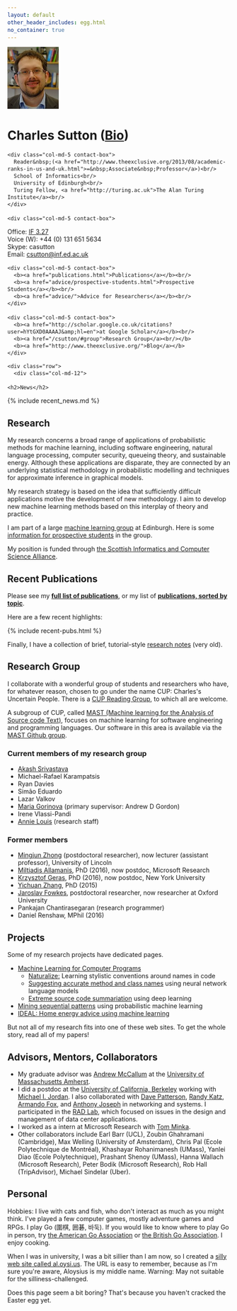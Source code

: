 ```yaml
---
layout: default
other_header_includes: egg.html
no_container: true
---
```

<div class="color-header">
  
  <div class="container page-header">
  
  <div class="row" id="contact">
    <div class="col-md-2">
      <img class="photo" id="magic_photo" src="images/charles3.jpg" alt="Charles Sutton photo" onclick="do_switch()">
    </div>
    <div class="col-md-10">
      <h1>Charles Sutton <span class="tiny-link">(<a href="biosketch.html">Bio</a>)</span></h1>      
    </div>

    <div class="col-md-5 contact-box">
      Reader&nbsp;(<a href="http://www.theexclusive.org/2013/08/academic-ranks-in-us-and-uk.html">=&nbsp;Associate&nbsp;Professor</a>)<br/>
      School of Informatics<br/>
      University of Edinburgh<br/>
      Turing Fellow, <a href="http://turing.ac.uk">The Alan Turing Institute</a><br/>
    </div>

    <div class="col-md-5 contact-box">
Office: <a href="http://www.ed.ac.uk/informatics/about/location">IF 3.27</a><br/>
Voice (W): +44 (0) 131 651 5634<br/>
Skype: casutton<br/>
      Email: <a href="mailto:csutton@inf.ed.ac.uk">csutton@inf.ed.ac.uk</a><br/>
    </div>

    <div class="col-md-5 contact-box">
      <b><a href="publications.html">Publications</a></b><br/>
      <b><a href="advice/prospective-students.html">Prospective Students</a></b><br/>
      <b><a href="advice/">Advice for Researchers</a></b><br/>
    </div>
    
    <div class="col-md-5 contact-box">
      <b><a href="http://scholar.google.co.uk/citations?user=hYtGXD0AAAAJ&amp;hl=en">at Google Scholar</a></b><br/>
      <b><a href="/csutton/#group">Research Group</a><br/></b>
      <b><a href="http://www.theexclusive.org/">Blog</a></b>
    </div>
  </div>
  </div>
</div>

<div class="container">

<div class="row">
  <!--
    <div class="col-md-1"></div>
    <div class="breaking col-md-10">
        <p><b>PhD position available for Sept 2017:</b> <a href="news/lodephd2017.html">Deep learning for data visualization and understanding.</a></p>
    </div>
    -->
<!--    <div class="breaking col-md-10">
        <p>10 funded PhD positions available in Data Science! Consider studying for a <a href="http://datascience.inf.ed.ac.uk/">PhD
  in the new Centre for Doctoral Training in Data Science</a>.</p>
    </div> -->
    </div>

    <div class="row">
      <div class="col-md-12">

	<h2>News</h2>

<div markdown="1">
{% include recent_news.md %}
</div>

<h2>Research</h2>

<p>
My research concerns a broad range of applications of probabilistic methods
for machine learning, including software engineering, natural language processing,
computer security, queueing theory, and sustainable energy.
Although these applications are disparate, they are connected by
an underlying statistical methodology in probabilistic modelling
and techniques for approximate inference in graphical models.
</p><p>
My research strategy is based on the idea that sufficiently difficult applications
motive the development of new methodology.  I aim to develop new machine learning
methods based on this interplay of theory and practice.
</p><p>
I am part of a large   	  <a href="http://www.anc.ed.ac.uk/index.php?option=com_content&amp;task=view&amp;id=184&amp;Itemid=398">machine learning group</a> at Edinburgh.
Here is some <a href="for-students.html">information for prospective students</a> in the group.
</p><p>
My position is funded through <a href="http://www.sicsa.ac.uk/">the Scottish Informatics and Computer Science Alliance</a>.
  </p>

<h2>Recent Publications</h2>

<p>
Please see my  <b><a href="publications.html">full list of publications</a></b>,
or my list of  <b><a href="publications-by-topic.html">publications, sorted by topic</a></b>.
</p>
<p>
Here are a few recent highlights:
</p>

{% include recent-pubs.html %}

<p>
Finally, I have a collection of brief, tutorial-style <a href="notes/">research
notes</a> (very old).
</p>


<h2 id="group">Research Group</h2>

<p>I collaborate with a wonderful group of students and researchers
who have, for whatever reason, chosen to go under the
name CUP: Charles's Uncertain People.
There is a <a href="https://wiki.inf.ed.ac.uk/ANC/CharlesUncertainPeople">CUP Reading Group</a>,
to which all are welcome.</p>

<p>
A subgroup of CUP, called <a href="http://mast-group.github.io/">MAST (Machine learning for the Analysis of Source code Text)</a>, focuses
on machine learning for software engineering and programming languages.
Our software in this area is available via the <a href="https://github.com/mast-group/">MAST Github group</a>.
</p>


<h3>Current members of my research group</h3>

<ul>
  <li><a href="http://akashgit.github.io">Akash Srivastava</a></li>
  <li>Michael-Rafael Karampatsis</li>
  <li>Ryan Davies</li>
  <li>Sim&atilde;o Eduardo</li>
  <li>Lazar Valkov</li>
  <li><a href="http://homepages.inf.ed.ac.uk/s1207807/">Maria Gorinova</a> (primary supervisor: Andrew D Gordon)</li>
  <li>Irene Vlassi-Pandi</li>
  <li><a href="http://privatewww.essex.ac.uk/~aplouis/">Annie Louis</a> (research staff)</li>
</ul>


<h3>Former members</h3>

<ul>
  <li><a href="http://homepages.inf.ed.ac.uk/mzhong/">Mingjun Zhong</a> (postdoctoral researcher), now lecturer (assistant professor), University of Lincoln</li>
  <li><a href="http://miltos.allamanis.com">Miltiadis Allamanis</a>, PhD (2016), now postdoc, Microsoft Research</li>
    <li><a href="http://cs.nyu.edu/~kgeras/">Krzysztof Geras</a>, PhD (2016), now postdoc, New York University</li>
    <li><a href="http://homepages.inf.ed.ac.uk/s0956889/">Yichuan Zhang</a>, PhD (2015)</li>
      <li><a href="http://people.maths.ox.ac.uk/fowkes/">Jaroslav Fowkes</a>, postdoctoral researcher, now researcher at Oxford University</li>
  <li>Pankajan Chantirasegaran (research programmer)</li>
  <li>Daniel Renshaw, MPhil (2016)</li>

  </ul>

<h2>Projects</h2>

  <p>Some of my research projects have dedicated pages.</p>

  <ul>
    <li><a href="http://mast-group.github.io/">Machine Learning for Computer Programs</a>
       <ul>
         <li><a href="http://groups.inf.ed.ac.uk/naturalize/">Naturalize:</a> Learning stylistic conventions around names in code</li>
	 <li><a href="http://groups.inf.ed.ac.uk/cup/naturalize/">Suggesting accurate method and class names</a> using
	 neural network language models</li>
	 <li><a href="http://groups.inf.ed.ac.uk/cup/codeattention">Extreme source code summariation</a> using deep learning</li>
       </ul>
     </li>
     <li><a href="http://www.kdd.org/kdd2016/subtopic/view/a-subsequence-interleaving-model-for-sequential-pattern-mining">Mining sequential patterns</a> using probabilistic machine learning</li>
     <li><a href="http://www.energyoracle.org">IDEAL: Home energy advice using machine learning</a></li>
    </ul>
  <p>But not all of my research fits into one of these web sites. To get the whole story, read all of my papers!</p>
  

<h2>Advisors, Mentors, Collaborators</h2>

<ul>
	<li>My graduate advisor was <a href="http://www.cs.umass.edu/~mccallum">Andrew McCallum</a> at the <a href="http://www.cs.umass.edu/">University of Massachusetts Amherst</a>.</li>     
	<li> I did a postdoc at the
<a href="http://www.cs.berkeley.edu/">University of California, Berkeley</a>
working with  <a href="http://www.cs.berkeley.edu/~jordan/">Michael I. Jordan</a>. I also collaborated with <a href="http://www.cs.berkeley.edu/~pattrsn/">Dave Patterson</a>,
		<a href="http://bnrg.eecs.berkeley.edu/~randy/">Randy Katz</a>, <a href="http://www.cs.berkeley.edu/~fox/">Armando Fox</a>, and <a href="http://bnrg.cs.berkeley.edu/~adj/">Anthony Joseph</a> in networking and systems. 
I participated in the <a href="http://radlab.cs.berkeley.edu/">RAD Lab</a>, which focused on issues in the design and
management of data center applications.</li>
	<li>I worked as a intern at Microsoft Research with <a href="https://research.microsoft.com/~minka/">Tom Minka</a>.</li>
	<li>Other collaborators include Earl Barr (UCL), Zoubin Ghahramani (Cambridge), Max Welling (University of Amsterdam), Chris Pal (Ecole Polytechnique de Montréal), Khashayar Rohanimanesh (UMass), Yanlei Diao (Ecole Polytechnique), Prashant Shenoy (UMass), Hanna Wallach (Microsoft Research), Peter Bodik (Microsoft Research), Rob Hall (TripAdvisor), Michael Sindelar (Uber).</li>
</ul>

<h2>Personal</h2>

<p>
Hobbies: I live with cats and fish, who don't interact as much as you
might think. I've played a few computer games,
mostly adventure games and RPGs. I play Go (圍棋, 囲碁, 바둑).
If you would like to know where to play Go in person, try
<a href="http://www.usgo.org/">the American Go Association</a>
or <a href="https://www.britgo.org">the British Go Association</a>.
I enjoy cooking.
</p>
<p>
When I was in university, I was a bit sillier than I am now, so I
created a <a href="http://al.oysi.us/">silly web site called al.oysi.us</a>.
The URL is easy to remember, because as I'm sure you're aware, Aloysius is my middle name.
Warning: May not suitable for the silliness-challenged.
</p>
<p id="egg">
	Does this page seem a bit boring?  That's because you haven't cracked the Easter egg yet.
</p>

</div>
</div>
</div>
